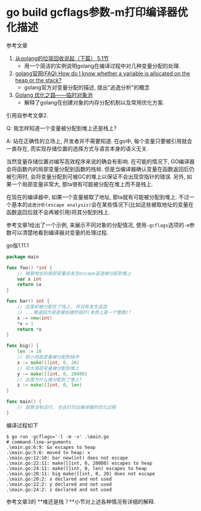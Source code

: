 # go build gcflags参数-m打印编译器优化描述

参考文章

1. [从golang的垃圾回收说起（下篇） 5.1节](https://sq.163yun.com/blog/article/192800393799778304)
	- 用一个简洁的实例说明golang在编译过程中对几种变量分配的处理.
2. [golang官网(FAQ) How do I know whether a variable is allocated on the heap or the stack?](https://golang.org/doc/faq#stack_or_heap)
	- golang官方对变量分配的描述, 提出"逃逸分析"的概念
3. [Golang 优化之路——临时对象池](https://blog.cyeam.com/golang/2017/02/08/go-optimize-slice-pool)
	- 解释了golang在创建对象的内存分配机制以及常用优化方案.

引用自参考文章2.

Q: 
我怎样知道一个变量被分配到堆上还是栈上?

A: 
站在正确性的立场上, 开发者并不需要知道. 在go中, 每个变量只要被引用就会一直存在, 而实现存储位置的选择方式与语言本身的语义无关.

当然变量存储位置对编写高效程序来说的确会有影响. 在可能的情况下, GO编译器会将函数内的局部变量分配到函数的栈帧. 但是当编译器确认变量在函数返回后仍被引用时, 会将变量分配到可被GC的堆上以保证不会出现空指针的错误. 另外, 如果一个局部变量非常大, 那ta很有可能被分配在堆上而不是栈上.

在现在的编译器中, 如果一个变量被取了地址, 那ta就有可能被分配到堆上. 不过一个基本的`逃逸分析(escape analysis)`会在某些情况下(比如这些被取地址的变量在函数返回后就不会再被引用)将其分配到栈上.

参考文章1给出了一个示例, 来展示不同对象的分配情况, 使用`-gcflags`选项的`-m`参数可以清楚地看到编译器对变量的处理过程.

go版1.11.1

```go
package main

func foo() *int {
	// 被取地址的局部变量会发生escape逃逸被分配到堆上
	var x int
	return &x
}

func bar() int {
	// 这里却被分配在了栈上, 并没有发生逃逸
	// ...难道因为是直接创建的指针(本质上是一个整数)?
	x := new(int)
	*x = 1
	return *x
}

func big() {
	len := 10
	// 较小局部变量被分配到栈中
	x := make([]int, 0, 20)
	// 较大局部变量被分配到堆上
	y := make([]int, 0, 20000)
	// 这里为什么被分配到了堆上?
	z := make([]int, 0, len)
}

func main() {
	// 就算没有运行, 也会打印出编译器的优化过程
}
```

编译过程如下

```
$ go run -gcflags='-l -m -v' .\main.go
# command-line-arguments
.\main.go:6:9: &x escapes to heap
.\main.go:5:6: moved to heap: x
.\main.go:12:10: bar new(int) does not escape
.\main.go:22:11: make([]int, 0, 20000) escapes to heap
.\main.go:24:11: make([]int, 0, len) escapes to heap
.\main.go:20:11: big make([]int, 0, 20) does not escape
.\main.go:20:2: x declared and not used
.\main.go:22:2: y declared and not used
.\main.go:24:2: z declared and not used
```

参考文章3的 **堆还是栈？**小节对上述各种情况有详细的解释. 
